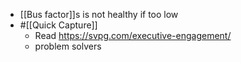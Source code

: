- [[Bus factor]]s is not healthy if too low
- #[[Quick Capture]]
    - Read https://svpg.com/executive-engagement/
    - problem solvers
